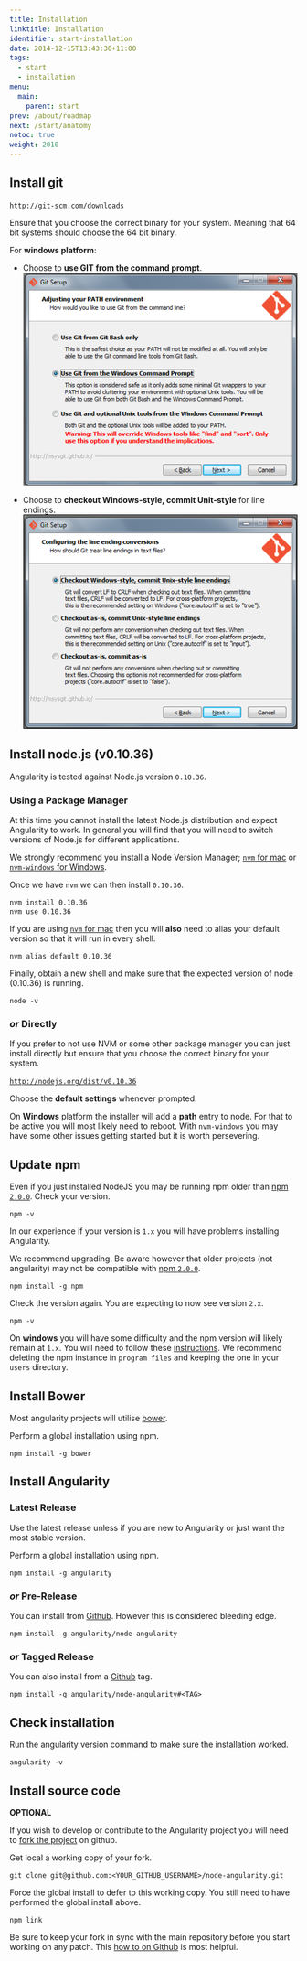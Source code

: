 ```yaml
---
title: Installation
linktitle: Installation
identifier: start-installation
date: 2014-12-15T13:43:30+11:00
tags:
  - start
  - installation
menu:
  main:
    parent: start
prev: /about/roadmap
next: /start/anatomy
notoc: true
weight: 2010
---
```


## Install git

[`http://git-scm.com/downloads`](http://git-scm.com/downloads)

Ensure that you choose the correct binary for your system.
Meaning that 64 bit systems should choose the 64 bit binary.

For **windows platform**:

  * Choose to **use GIT from the command prompt**.<br/>
  ![Windows git installation step #1](/start/installation-git-1.png)

  * Choose to **checkout Windows-style, commit Unit-style** for line endings.<br/>
  ![Windows git installation step #2](/start/installation-git-2.png)

## Install node.js (v0.10.36)

Angularity is tested against Node.js version `0.10.36`.

### Using a Package Manager

At this time you cannot install the latest Node.js distribution and expect Angularity to work. In general you will find
that you will need to switch versions of Node.js for different applications.

We strongly recommend you install a Node Version Manager; [`nvm` for mac](https://github.com/creationix/nvm) or
[`nvm-windows` for Windows](https://github.com/coreybutler/nvm-windows).

Once we have `nvm` we can then install `0.10.36`.

```
nvm install 0.10.36
nvm use 0.10.36
```

If you are using [`nvm` for mac](https://github.com/creationix/nvm) then you will **also** need to alias your default
version so that it will run in every shell.

```
nvm alias default 0.10.36
```

Finally, obtain a new shell and make sure that the expected version of node (0.10.36) is running.

```
node -v
```

### *or* Directly

If you prefer to not use NVM or some other package manager you can just install directly but ensure that you choose the
correct binary for your system.

[`http://nodejs.org/dist/v0.10.36`](http://nodejs.org/dist/v0.10.36)

Choose the **default settings** whenever prompted.

On **Windows** platform the installer will add a **path** entry to node. For that to be active you will most likely
need to reboot. With `nvm-windows` you may have some other issues getting started but it is worth persevering.

## Update npm

Even if you just installed NodeJS you may be running npm older than
[npm `2.0.0`](http://blog.npmjs.org/post/98131109725/npm-2-0-0). Check your version.

    npm -v

In our experience if your version is `1.x` you will have problems installing Angularity.

We recommend upgrading. Be aware however that older projects (not angularity) may not be compatible with
[npm `2.0.0`](http://blog.npmjs.org/post/98131109725/npm-2-0-0).

    npm install -g npm

Check the version again. You are expecting to now see version `2.x`.

    npm -v

On **windows** you will have some difficulty and the npm version will likely remain at `1.x`. You will need to follow
these [instructions](https://github.com/npm/npm/wiki/Troubleshooting#upgrading-on-windows). We recommend deleting the
npm instance in `program files` and keeping the one in your `users` directory.

## Install Bower

Most angularity projects will utilise [bower](http://bower.io/).

Perform a global installation using npm.

    npm install -g bower

## Install Angularity

### Latest Release

Use the latest release unless if you are new to Angularity or just want the most stable version.

Perform a global installation using npm.

    npm install -g angularity

### *or* Pre-Release

You can install from [Github](https://github.com/angularity/node-angularity). However this is considered bleeding edge.

    npm install -g angularity/node-angularity

### *or* Tagged Release

You can also install from a [Github](https://github.com/angularity/node-angularity) tag.

    npm install -g angularity/node-angularity#<TAG>

## Check installation

Run the angularity version command to make sure the installation worked.

    angularity -v

## Install source code

**OPTIONAL**

If you wish to develop or contribute to the Angularity project you will need to
[fork the project](https://github.com/angularity/node-angularity/fork) on github.

Get local a working copy of your fork.

    git clone git@github.com:<YOUR_GITHUB_USERNAME>/node-angularity.git

Force the global install to defer to this working copy. You still need to have performed the global install above.

    npm link

Be sure to keep your fork in sync with the main repository before you start working on any patch.
This [how to on Github](https://help.github.com/articles/syncing-a-fork/) is most helpful.
